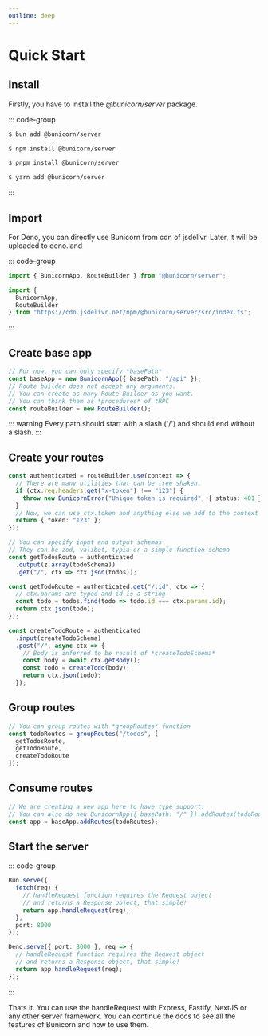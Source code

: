 ```yaml
---
outline: deep
---
```


# Quick Start

## Install

Firstly, you have to install the _@bunicorn/server_ package.

::: code-group

```sh [bun]
$ bun add @bunicorn/server
```

```sh [npm]
$ npm install @bunicorn/server
```

```sh [pnpm]
$ pnpm install @bunicorn/server
```

```sh [yarn]
$ yarn add @bunicorn/server
```

:::

## Import

For Deno, you can directly use Bunicorn from cdn of jsdelivr. Later, it will be uploaded to deno.land

::: code-group

```ts [bun/node]
import { BunicornApp, RouteBuilder } from "@bunicorn/server";
```

```ts [deno]
import {
  BunicornApp,
  RouteBuilder
} from "https://cdn.jsdelivr.net/npm/@bunicorn/server/src/index.ts";
```

:::

## Create base app

```ts
// For now, you can only specify *basePath*
const baseApp = new BunicornApp({ basePath: "/api" });
// Route builder does not accept any arguments.
// You can create as many Route Builder as you want.
// You can think them as *procedures* of tRPC
const routeBuilder = new RouteBuilder();
```

::: warning
Every path should start with a slash ('/') and should end without a slash.
:::

## Create your routes

```ts
const authenticated = routeBuilder.use(context => {
  // There are many utilities that can be tree shaken.
  if (ctx.req.headers.get("x-token") !== "123") {
    throw new BunicornError("Unique token is required", { status: 401 });
  }
  // Now, we can use ctx.token and anything else we add to the context
  return { token: "123" };
});

// You can specify input and output schemas
// They can be zod, valibot, typia or a simple function schema
const getTodosRoute = authenticated
  .output(z.array(todoSchema))
  .get("/", ctx => ctx.json(todos));

const getTodoRoute = authenticated.get("/:id", ctx => {
  // ctx.params are typed and id is a string
  const todo = todos.find(todo => todo.id === ctx.params.id);
  return ctx.json(todo);
});

const createTodoRoute = authenticated
  .input(createTodoSchema)
  .post("/", async ctx => {
    // Body is inferred to be result of *createTodoSchema*
    const body = await ctx.getBody();
    const todo = createTodo(body);
    return ctx.json(todo);
  });
```

## Group routes

```ts
// You can group routes with *groupRoutes* function
const todoRoutes = groupRoutes("/todos", [
  getTodosRoute,
  getTodoRoute,
  createTodoRoute
]);
```

## Consume routes

```ts
// We are creating a new app here to have type support.
// You can also do new BunicornApp({ basePath: "/" }).addRoutes(todoRoutes)
const app = baseApp.addRoutes(todoRoutes);
```

## Start the server

::: code-group

```ts [bun]
Bun.serve({
  fetch(req) {
    // handleRequest function requires the Request object
    // and returns a Response object, that simple!
    return app.handleRequest(req);
  },
  port: 8000
});
```

```ts [deno]
Deno.serve({ port: 8000 }, req => {
  // handleRequest function requires the Request object
  // and returns a Response object, that simple!
  return app.handleRequest(req);
});
```

:::

Thats it. You can use the handleRequest with Express, Fastify, NextJS or any other server framework. You can continue the docs to see all the features of Bunicorn and how to use them.
